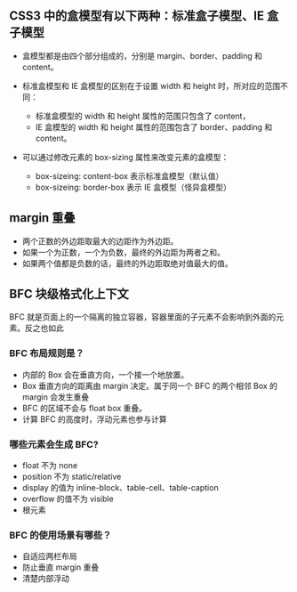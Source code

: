 ## CSS3 中的盒模型有以下两种：标准盒子模型、IE 盒子模型

- 盒模型都是由四个部分组成的，分别是 margin、border、padding 和 content。
- 标准盒模型和 IE 盒模型的区别在于设置 width 和 height 时，所对应的范围不同：

  - 标准盒模型的 width 和 height 属性的范围只包含了 content，
  - IE 盒模型的 width 和 height 属性的范围包含了 border、padding 和 content。

- 可以通过修改元素的 box-sizing 属性来改变元素的盒模型：

  - box-sizeing: content-box 表示标准盒模型（默认值）
  - box-sizeing: border-box 表示 IE 盒模型（怪异盒模型）

## margin 重叠

- 两个正数的外边距取最大的边距作为外边距。
- 如果一个为正数，一个为负数，最终的外边距为两者之和。
- 如果两个值都是负数的话，最终的外边距取绝对值最大的值。

## BFC 块级格式化上下文

BFC 就是页面上的一个隔离的独立容器，容器里面的子元素不会影响到外面的元素。反之也如此

### BFC 布局规则是？

- 内部的 Box 会在垂直方向，一个接一个地放置。
- Box 垂直方向的距离由 margin 决定。属于同一个 BFC 的两个相邻 Box 的 margin 会发生重叠
- BFC 的区域不会与 float box 重叠。
- 计算 BFC 的高度时，浮动元素也参与计算

### 哪些元素会生成 BFC?

- float 不为 none
- position 不为 static/relative
- display 的值为 inline-block、table-cell、table-caption
- overflow 的值不为 visible
- 根元素

### BFC 的使用场景有哪些？

- 自适应两栏布局
- 防止垂直 margin 重叠
- 清楚内部浮动
